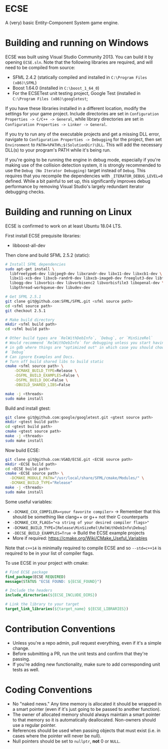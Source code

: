 ECSE
====
A (very) basic Entity-Component System game engine.

Building and running on Windows
===============================
ECSE was built using Visual Studio Community 2013. You can build it by opening `ECSE.sln`.
Note that the following libraries are required, and will need to be compiled from source:

- SFML 2.4.2 (statically compiled and installed in `C:\Program Files (x86)\SFML`)
- Boost 1.64.0 (installed in `C:\boost_1_64_0`)
- For the ECSETest unit testing project, Google Test (installed in `C:\Program Files (x86)\googletest`;

If you have these libraries installed in a different location, modify the settings for your game project. Include
directories are set in `Configuration Properties -> C/C++ -> General`, while library directories are set in
`Configuration Properties -> Linker -> General`.

If you try to run any of the executable projects and get a missing DLL error, navigate to
`Configuration Properties -> Debugging` for the project, then set `Environment` to `PATH=%PATH%;$(SolutionDir)\DLL`.
This will add the necessary DLL(s) to your program's PATH while it's being run.

If you're going to be running the engine in debug mode, especially if you're making use of the collision detection
system, it is strongly recommended to use the `Debug (No Iterator Debugging)` target instead of `Debug`. This requires
that you recompile the dependencies with `_ITERATOR_DEBUG_LEVEL=0` defined. While a bit painful to set up, this
significantly improves debug performance by removing Visual Studio's largely redundant iterator debugging checks.

Building and running on Linux
=============================
ECSE is confirmed to work on at least Ubuntu 18.04 LTS.

First install ECSE prequisite libraries:
* libboost-all-dev

Then clone and build SFML 2.5.2 (static):
```bash
# Install SFML dependencies
sudo apt-get install \
  libfreetype6-dev libjpeg9-dev libxrandr-dev libx11-dev libxcb1-dev \
  libx11-xcb-dev libxcb-randr0-dev libxcb-image0-dev freeglut3-dev libflac-dev \
  libogg-dev libvorbis-dev libvorbisenc2 libvorbisfile3 libopenal-dev \
  libpthread-workqueue-dev libudev-dev

# Get SFML 2.5.1
git clone git@github.com:SFML/SFML.git <sfml source path>
cd <sfml source path>
git checkout 2.5.1

# Make build directory
mkdir <sfml build path>
cd <sfml build path>

# Other build types are `RelWithDebInfo`, `Debug`, or `MinSizeRel`
# Would recommend `RelWithDebInfo` for debugging unless you start having issues
# in gdb where things are "optimized out" in which case you should choose
# `Debug`
# Can ignore Examples and Docs.
# Turn off build shared libs to build static
cmake <sfml source path> \
    -DCMAKE_BUILD_TYPE=Release \
    -DSFML_BUILD_EXAMPLES=False \
    -DSFML_BUILD_DOC=False \
    -DBUILD_SHARED_LIBS=False

make -j <threads>
sudo make install
```

Build and install gtest:
```bash
git clone git@github.com:google/googletest.git <gtest source path>
mkdir <gtest build path>
cd <gtest build path>
cmake <gtest source path>
make -j <threads>
sudo make install
```

Now build ECSE:
```bash
git clone git@github.com:VGAD/ECSE.git <ECSE source path>
mkdir <ECSE build path>
cd <ECSE build path>
cmake <ECSE source path> \
  -DCMAKE_MODULE_PATH="/usr/local/share/SFML/cmake/Modules/" \
  -DCMAKE_BUILD_TYPE="Release"
make -j <threads>
sudo make install
```

Some useful variables:
* `-DCMAKE_CXX_COMPILER=<your favorite compiler>` -> Remember that this
  should be something like clang++ or g++ not their C counterparts
* `-DCMAKE_CXX_FLAGS="<a string of your desired compiler flags>"`
* `-DCMAKE_BUILD_TYPE=[Release\MinSizeRel\RelWithDebInfo\Debug]`
* `-DECSE_BUILD_EXAMPLES=True` -> Build the ECSE example projects
* More if required: https://cmake.org/Wiki/CMake_Useful_Variables

Note that `c++14` is minimally required to compile ECSE and so `--std=c++14`
is required to be in your list of compiler flags.

To use ECSE in your project with cmake:
```cmake
# Find ECSE package
find_package(ECSE REQUIRED)
message(STATUS "ECSE FOUND: ${ECSE_FOUND}")

# Include the headers
include_directories(${ECSE_INCLUDE_DIRS})

# Link the library to your target
target_link_libraries(${target_name} ${ECSE_LIBRARIES})
```

Contribution Conventions
========================
* Unless you're a repo admin, pull request everything, even if it's a simple change.
* Before submitting a PR, run the unit tests and confirm that they're passing.
* If you're adding new functionality, make sure to add corresponding unit tests as well.

Coding Conventions
==================
* No "naked news." Any time memory is allocated it should be wrapped in a smart pointer (even if it's just going to be passed to another function).
* The owner of allocated memory should always maintain a smart pointer to that memory so it is automatically deallocated. Non-owners should use a regular pointer.
* References should be used when passing objects that must exist (i.e. in cases where the pointer will never be null).
* Null pointers should be set to `nullptr`, **not** 0 or `NULL`.
